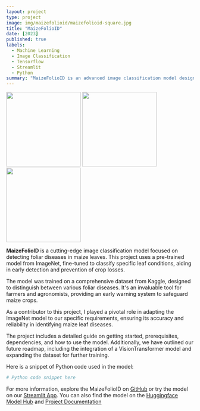 ```yaml
---
layout: project
type: project
image: img/maizefolioid/maizefolioid-square.jpg
title: "MaizeFolioID"
date: [2023]
published: true
labels:
  - Machine Learning
  - Image Classification
  - Tensorflow
  - Streamlit
  - Python
summary: "MaizeFolioID is an advanced image classification model designed to identify foliar diseases in maize leaves, leveraging pre-trained models from ImageNet for precise detection."
---
```


<div class="text-center p-4">
  <img width="200px" src="../img/maizefolioid/leaf-disease-1.jpg" class="img-thumbnail" >
  <img width="200px" src="../img/maizefolioid/leaf-disease-2.jpg" class="img-thumbnail" >
  <img width="200px" src="../img/maizefolioid/model-architecture.png" class="img-thumbnail" >
</div>

**MaizeFolioID** is a cutting-edge image classification model focused on detecting foliar diseases in maize leaves. This project uses a pre-trained model from ImageNet, fine-tuned to classify specific leaf conditions, aiding in early detection and prevention of crop losses.

The model was trained on a comprehensive dataset from Kaggle, designed to distinguish between various foliar diseases. It's an invaluable tool for farmers and agronomists, providing an early warning system to safeguard maize crops.

As a contributor to this project, I played a pivotal role in adapting the ImageNet model to our specific requirements, ensuring its accuracy and reliability in identifying maize leaf diseases. 

The project includes a detailed guide on getting started, prerequisites, dependencies, and how to use the model. Additionally, we have outlined our future roadmap, including the integration of a VisionTransformer model and expanding the dataset for further training.

Here is a snippet of Python code used in the model:

```python
# Python code snippet here
```

For more information, explore the MaizeFolioID on [GitHub](https://github.com/dev-tyta/MaizeFolioID) or try the model on our [Streamlit App](https://maizefolioid-h.streamlit.app/). You can also find the model on the [Huggingface Model Hub](https://huggingface.co/Testys/MaizeFolioID) and [Project Documentation](https://dev-tyta.github.io/MaizeFolioID/)
